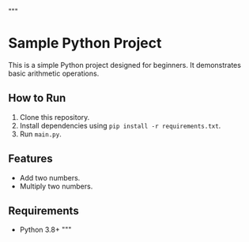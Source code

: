"""
# Sample Python Project

This is a simple Python project designed for beginners. It demonstrates basic arithmetic operations.

## How to Run
1. Clone this repository.
2. Install dependencies using `pip install -r requirements.txt`.
3. Run `main.py`.

## Features
- Add two numbers.
- Multiply two numbers.

## Requirements
- Python 3.8+
"""
